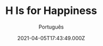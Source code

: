 ---
id: 'f9b102e6-cf04-4261-9fcc-8d6067480333'
type: 'movie' # Filme, Série, Anime
title: "H Is for Happiness"
synopsis: ["Candice (Daisy Axon) é uma menina de 12 anos de idade eternamente otimista e com uma visão muito única e divertida de mundo. Com uma recente perda na família e em meio os problemas naturais do início da adolescência, ela passa por um momento especialmente difícil em sua vida. Quando ela faz amizade com Douglas (Wesley Patten), um novo aluno de sua escola, Candice ganha inspiração para criar vários esquemas com o objetivo de trazer felicidade de volta para a vida de seus entes queridos.",
]
originalTitle: "H Is for Happiness"
date: '2021-04-05T17:43:49.000Z'
update: '2021-04-05T17:43:49.000Z'
releaseDate: '2019-08-11T03:00:00.000Z'
imdb:
  rating: '6.7' # 8.5
  id: '' # tt0470752
duration: '1h 38 Min'
trailer:
  urls: [
    'qtHdnJXvH2o',
  ]
tags: ['1080p']
genre: [] #
quality: 'WEB-DL' # BluRay, WEB-DL, HDTV, WEB-DL4K, WEB-DLe
format: 'Mkv' # MKV, MP4, TS
audio: 'Inglês' # Dublado, Legendado, Dual Audio, Dub & Leg
subtitle: 'Português' # Português, inglês,
size: '2.26 GB' # 4.8 GB
audioQuality: 10
videoQuality: 10
directors: []
#  - name: 'Lana Wachowski'
#    image: ''
#  - name: 'Lilly Wachowski'
#    image: ''
cast: []
#  - name: 'Keanu Reeves'
#    image: ''
#    characterName: 'Neo'
writers: []
#  - name: ''
#    image: ''
maturityRating:
  age: '' # L , 10, 12, 14, 16, 18
  topics: [''] # Violence, Illegal drugs, Inappropriate Language, Legal Drugs, Sexual Content, Extreme Violence
###########################################
download:
  
  - url: 'magnet:?xt=urn:btih:ED95A6B78DBE9CAE65013A0CA45C33543687EFF3&dn=H.Is.For.Happiness.2019.1080p.WEBRip.Legendado.mkv&tr=udp%3a%2f%2ftracker.openbittorrent.com%3a1337%2fannounce&tr=udp%3a%2f%2ftracker.opentrackr.org%3a1337%2fannounce'
    resolution: '1080p' # 720p, 1080p, 4K,
    audio: 'Legendado' # Dublado, Legendado, Dual Audio
    size: '' # 4.8 GB
    quality: '' # BluRay, WEB-DL
    format: '' # MKV
images:
  cover: '/assets/movies/h-is-for-happiness.jpg'
  background: '/assets/movies/'
---